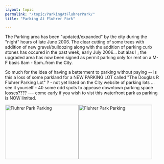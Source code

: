 ```yaml
---
layout: topic
permalink: "/topic/ParkingAtFluhrerPark/"
title: "Parking At Fluhrer Park"

---
```


The Parking area has been "updated/expanded" by the city during the "night" hours of late June 2006. The clear cutting of some trees with addition of new gravel/bulldozing along with the addition of parking curb stones has occured in the past week, early July 2006... but alas ! ;  the upgraded area has now been signed as permit parking only for rent on a M-F basis 8am - 5pm..from the City.

So much for the idea of having a betterment to parking without paying  -- Is this a loss of some parkland for a NEW PARKING LOT called "The Douglas R Fluhrer Parking Lot" ? - not yet listed on the City website of parking lots  ... see it yourself - 40 some odd spots to appease downtown parking space losses???? ---  come early if you wish to vist this waterfront park as parking is NOW limited.

<a href="http://www.flickr.com/photos/kcal/187810608/" title="Photo Sharing"><img src="http://static.flickr.com/46/187810608_697b56cfe9_m.jpg" width="240" height="178" alt="Fluhrer Park Parking" /></a><a href="http://www.flickr.com/photos/kcal/187810548/" title="Photo Sharing"><img src="http://static.flickr.com/54/187810548_f36456adcb_m.jpg" width="240" height="178" alt="Fluhrer Park Parking" /></a>

